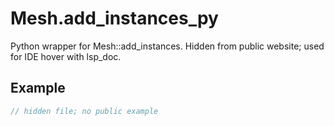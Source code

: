 # Mesh.add_instances_py

Python wrapper for Mesh::add_instances.
Hidden from public website; used for IDE hover with lsp_doc.

## Example

```rust
// hidden file; no public example
```
